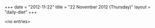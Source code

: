 +++
date = "2012-11-22"
title = "22 November 2012 (Thursday)"
layout = "daily-diet"
+++


\<no entries\>

